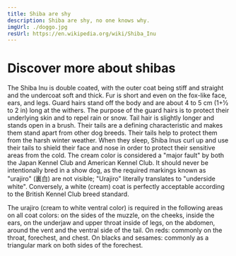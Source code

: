 ```yaml
---
title: Shiba are shy
description: Shiba are shy, no one knows why. 
imgUrl: ./doggo.jpg
resUrl: https://en.wikipedia.org/wiki/Shiba_Inu
---
```


# Discover more about shibas

The Shiba Inu is double coated, with the outer coat being stiff and straight and the undercoat soft and thick. Fur is short and even on the fox-like face, ears, and legs. Guard hairs stand off the body and are about 4 to 5 cm (1+1⁄2 to 2 in) long at the withers. The purpose of the guard hairs is to protect their underlying skin and to repel rain or snow. Tail hair is slightly longer and stands open in a brush. Their tails are a defining characteristic and makes them stand apart from other dog breeds. Their tails help to protect them from the harsh winter weather. When they sleep, Shiba Inus curl up and use their tails to shield their face and nose in order to protect their sensitive areas from the cold. The cream color is considered a "major fault" by both the Japan Kennel Club and American Kennel Club. It should never be intentionally bred in a show dog, as the required markings known as "urajiro" (裏白) are not visible; "Urajiro" literally translates to "underside white". Conversely, a white (cream) coat is perfectly acceptable according to the British Kennel Club breed standard.

The urajiro (cream to white ventral color) is required in the following areas on all coat colors: on the sides of the muzzle, on the cheeks, inside the ears, on the underjaw and upper throat inside of legs, on the abdomen, around the vent and the ventral side of the tail. On reds: commonly on the throat, forechest, and chest. On blacks and sesames: commonly as a triangular mark on both sides of the forechest.